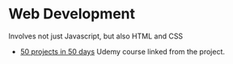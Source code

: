 # Web Development

Involves not just Javascript, but also HTML and CSS

- [50 projects in 50 days](https://github.com/bradtraversy/50projects50days)
  Udemy course linked from the project.
